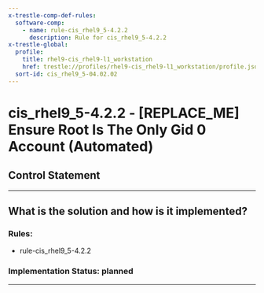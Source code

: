 ```yaml
---
x-trestle-comp-def-rules:
  software-comp:
    - name: rule-cis_rhel9_5-4.2.2
      description: Rule for cis_rhel9_5-4.2.2
x-trestle-global:
  profile:
    title: rhel9-cis_rhel9-l1_workstation
    href: trestle://profiles/rhel9-cis_rhel9-l1_workstation/profile.json
  sort-id: cis_rhel9_5-04.02.02
---
```


# cis_rhel9_5-4.2.2 - \[REPLACE_ME\] Ensure Root Is The Only Gid 0 Account (Automated)

## Control Statement

______________________________________________________________________

## What is the solution and how is it implemented?

<!-- For implementation status enter one of: implemented, partial, planned, alternative, not-applicable -->

<!-- Note that the list of rules under ### Rules: is read-only and changes will not be captured after assembly to JSON -->

<!-- Add control implementation description here for control: cis_rhel9_5-4.2.2 -->

### Rules:

  - rule-cis_rhel9_5-4.2.2

### Implementation Status: planned

______________________________________________________________________
